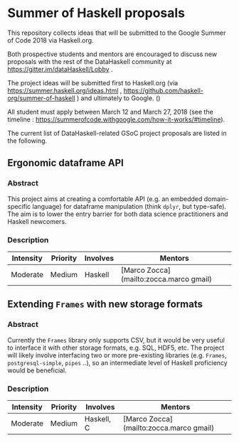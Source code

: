 # Summer of Haskell proposals

This repository collects ideas that will be submitted to the Google Summer of Code 2018 via Haskell.org.

Both prospective students and mentors are encouraged to discuss new proposals with the rest of the DataHaskell community at https://gitter.im/dataHaskell/Lobby .

The project ideas will be submitted first to Haskell.org (via https://summer.haskell.org/ideas.html , https://github.com/haskell-org/summer-of-haskell ) and ultimately to Google. ()

All student must apply between March 12 and March 27, 2018 (see the timeline : https://summerofcode.withgoogle.com/how-it-works/#timeline).

The current list of DataHaskell-related GSoC project proposals are listed in the following.




## Ergonomic dataframe API

### Abstract

This project aims at creating a comfortable API (e.g. an embedded domain-specific language) for dataframe manipulation (think `dplyr`, but type-safe). The aim is to lower the entry barrier for both data science practitioners and Haskell newcomers. 

### Description

| **Intensity** | **Priority** | **Involves**  | **Mentors** |
| ------------- | -----------| ------------- | ----------- |
| Moderate      | Medium     | Haskell       | [Marco Zocca](mailto:zocca.marco gmail) |



## Extending `Frames` with new storage formats

### Abstract

Currently the `Frames` library only supports CSV, but it would be very useful to interface it with other storage formats, e.g. SQL, HDF5, etc.
The project will likely involve interfacing two or more pre-existing libraries (e.g. `Frames`, `postgresql-simple`, `pipes` ..), so an intermediate level of Haskell proficiency would be beneficial.

### Description

| **Intensity** | **Priority**  | **Involves**  | **Mentors** |
| ------------- | -----------| ------------- | ----------- |
| Moderate      | Medium     | Haskell, C    | [Marco Zocca](mailto:zocca.marco gmail) |